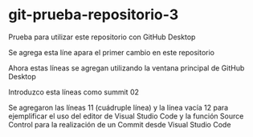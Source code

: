 # git-prueba-repositorio-3
Prueba para utilizar este repositorio con GitHub Desktop

Se agrega esta líne apara el primer cambio en este repositorio

Ahora estas líneas se agregan utilizando la ventana principal de
GitHub Desktop

Introduzco esta líneas como summit 02

Se agregaron las líneas 11 (cuádruple línea) y la línea vacía 12 para ejemplificar el uso del editor de Visual Studio Code y la función Source Control para la realización de un Commit desde Visual Studio Code
